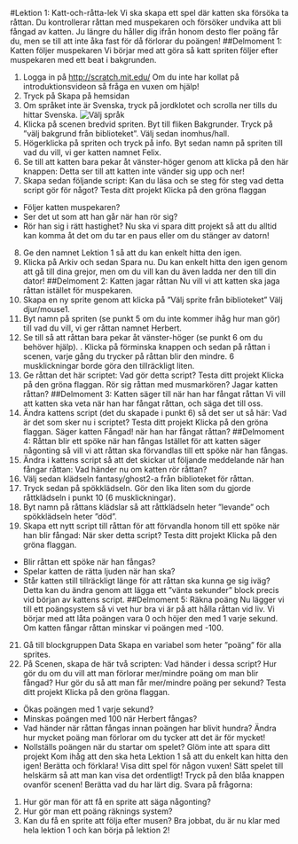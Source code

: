 #Lektion 1: Katt-och-råtta-lek
Vi ska skapa ett spel där katten ska försöka ta råttan. Du kontrollerar råttan med muspekaren och
försöker undvika att bli fångad av katten. Ju längre du håller dig ifrån honom desto fler poäng får du,
men se till att inte åka fast för då förlorar du poängen!
##Delmoment 1: Katten följer muspekaren
Vi börjar med att göra så katt spriten följer efter muspekaren med ett beat i bakgrunden.
1. Logga in på http://scratch.mit.edu/
Om du inte har kollat på introduktionsvideon så fråga en vuxen om hjälp!
2. Tryck på Skapa på hemsidan
3. Om språket inte är Svenska, tryck på jordklotet och scrolla ner tills du hittar Svenska.
![Välj språk](/img/selectlanguage.png)
4. Klicka på scenen bredvid spriten.
Byt till fliken Bakgrunder.
Tryck på ”välj bakgrund från biblioteket”.
Välj sedan inomhus/hall.
5. Högerklicka på spriten och tryck på info.
Byt sedan namn på spriten till vad du vill, vi ger katten namnet Felix.
6. Se till att katten bara pekar åt vänster-höger genom att klicka på den här knappen:
Detta ser till att katten inte vänder sig upp och ner!
7. Skapa sedan följande script:
Kan du läsa och se steg för steg vad detta script gör för något?
Testa ditt projekt
Klicka på den gröna flaggan
* Följer katten muspekaren?
* Ser det ut som att han går när han rör sig?
* Rör han sig i rätt hastighet?
Nu ska vi spara ditt projekt så att du alltid kan komma åt det om du tar en paus eller om du stänger
av datorn!
8. Ge den namnet Lektion 1 så att du kan enkelt hitta den igen.
9. Klicka på Arkiv och sedan Spara nu.
Du kan enkelt hitta den igen genom att gå till dina grejor, men om du vill kan du även ladda ner den
till din dator!
##Delmoment 2: Katten jagar råttan
Nu vill vi att katten ska jaga råttan istället för muspekaren.
10. Skapa en ny sprite genom att klicka på ”Välj sprite från biblioteket”
Välj djur/mouse1.
11. Byt namn på spriten (se punkt 5 om du inte kommer ihåg hur man gör) till vad du vill, vi ger
råttan namnet Herbert.
12. Se till så att råttan bara pekar åt vänster-höger (se punkt 6 om du behöver hjälp).
. Klicka på förminska knappen och sedan på råttan i scenen, varje gång du trycker på råttan
blir den mindre.
6 musklickningar borde göra den tillräckligt liten.
14. Ge råttan det här scriptet:
Vad gör detta script?
Testa ditt projekt
Klicka på den gröna flaggan.
Rör sig råttan med musmarkören?
Jagar katten råttan?
##Delmoment 3: Katten säger till när han har fångat råttan
Vi vill att katten ska veta när han har fångat råttan, och säga det till oss.
15. Ändra kattens script (det du skapade i punkt 6) så det ser ut så här:
Vad är det som sker nu i scriptet?
Testa ditt projekt
Klicka på den gröna flaggan.
Säger katten Fångad! när han har fångat råttan?
##Delmoment 4: Råttan blir ett spöke när han fångas
Istället för att katten säger någonting så vill vi att råttan ska förvandlas till ett spöke när han fångas.
16. Ändra i kattens script så att det skickar ut följande meddelande när han fångar råttan:
Vad händer nu om katten rör råttan?
17. Välj sedan klädseln fantasy/ghost2-a från biblioteket för råttan.
18. Tryck sedan på spökklädseln. Gör den lika liten som du gjorde råttklädseln i punkt 10 (6
musklickningar).
19. Byt namn på råttans klädslar så att råttklädseln heter ”levande” och spökklädseln heter
”död”.
20. Skapa ett nytt script till råttan för att förvandla honom till ett spöke när han blir fångad:
När sker detta script?
Testa ditt projekt
Klicka på den gröna flaggan.
* Blir råttan ett spöke när han fångas?
* Spelar katten de rätta ljuden när han ska?
* Står katten still tillräckligt länge för att råttan ska kunna ge sig iväg?
Detta kan du ändra genom att lägga ett ”vänta sekunder” block precis vid början av kattens
script.
##Delmoment 5: Räkna poäng
Nu lägger vi till ett poängsystem så vi vet hur bra vi är på att hålla råttan vid liv.
Vi börjar med att låta poängen vara 0 och höjer den med 1 varje sekund. Om katten fångar råttan
minskar vi poängen med -100.
21. Gå till blockgruppen Data
Skapa en variabel som heter ”poäng” för alla sprites.
22. På Scenen, skapa de här två scripten:
Vad händer i dessa script? Hur gör du om du vill att man förlorar mer/mindre poäng om man blir
fångad?
Hur gör du så att man får mer/mindre poäng per sekund?
Testa ditt projekt
Klicka på den gröna flaggan.
* Ökas poängen med 1 varje sekund?
* Minskas poängen med 100 när Herbert fångas?
* Vad händer när råttan fångas innan poängen har blivit hundra?
Ändra hur mycket poäng man förlorar om du tycker att det är för mycket!
* Nollställs poängen när du startar om spelet?
Glöm inte att spara ditt projekt
Kom ihåg att den ska heta Lektion 1 så att du enkelt kan hitta den igen!
Berätta och förklara!
Visa ditt spel för någon vuxen!
Sätt spelet till helskärm så att man kan visa det ordentligt!
Tryck på den blåa knappen ovanför scenen!
Berätta vad du har lärt dig. Svara på frågorna:
1. Hur gör man för att få en sprite att säga någonting?
2. Hur gör man ett poäng räknings system?
3. Kan du få en sprite att följa efter musen?
Bra jobbat, du är nu klar med hela lektion 1 och kan börja på lektion 2!